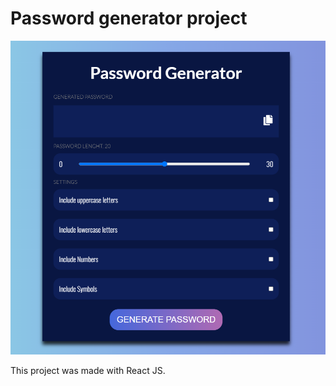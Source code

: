 # Password generator project 

![alt text](https://github.com/fearxeno/password-generator/blob/8f5db50aa7f78c9c9d6a81baf2393764c94c6043/password-generator-main.png)


This project was made with React JS. 

